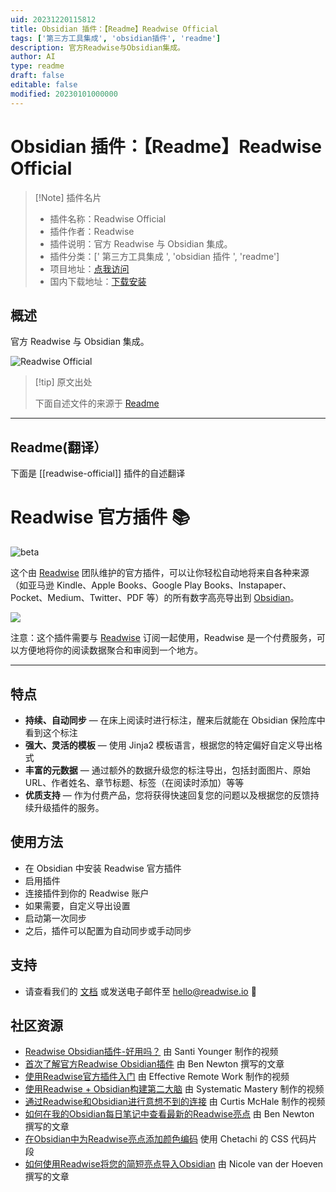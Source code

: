 ```yaml
---
uid: 20231220115812
title: Obsidian 插件：【Readme】Readwise Official
tags: ['第三方工具集成', 'obsidian插件', 'readme']
description: 官方Readwise与Obsidian集成。
author: AI
type: readme
draft: false
editable: false
modified: 20230101000000
---
```


# Obsidian 插件：【Readme】Readwise Official

> [!Note] 插件名片
> - 插件名称：Readwise Official
> - 插件作者：Readwise
> - 插件说明：官方 Readwise 与 Obsidian 集成。
> - 插件分类：[' 第三方工具集成 ', 'obsidian 插件 ', 'readme']
> - 项目地址：[点我访问](https://github.com/readwiseio/obsidian-readwise)
> - 国内下载地址：[下载安装](https://pkmer.cn/products/plugin/pluginMarket/?readwise-official)

## 概述

官方 Readwise 与 Obsidian 集成。

![Readwise Official](https://cdn.pkmer.cn/covers/readwise-official_new.gif)

> [!tip] 原文出处
>
>下面自述文件的来源于 [Readme](https://ghproxy.net/https://raw.githubusercontent.com/readwiseio/obsidian-readwise/master/README.md)

---

## Readme(翻译）

下面是 [[readwise-official]] 插件的自述翻译

# Readwise 官方插件 📚

![beta](https://img.shields.io/badge/version-beta-orange)

这个由 [Readwise](https://readwise.io) 团队维护的官方插件，可以让你轻松自动地将来自各种来源（如亚马逊 Kindle、Apple Books、Google Play Books、Instapaper、Pocket、Medium、Twitter、PDF 等）的所有数字高亮导出到 [Obsidian](https://obsidian.md)。

![](https://cdn.pkmer.cn/covers/readwise-official_1_1.gif)

注意：这个插件需要与 [Readwise](https://readwise.io) 订阅一起使用，Readwise 是一个付费服务，可以方便地将你的阅读数据聚合和审阅到一个地方。

---

## 特点

* **持续、自动同步** — 在床上阅读时进行标注，醒来后就能在 Obsidian 保险库中看到这个标注
* **强大、灵活的模板** — 使用 Jinja2 模板语言，根据您的特定偏好自定义导出格式
* **丰富的元数据** — 通过额外的数据升级您的标注导出，包括封面图片、原始 URL、作者姓名、章节标题、标签（在阅读时添加）等等
* **优质支持** — 作为付费产品，您将获得快速回复您的问题以及根据您的反馈持续升级插件的服务。

## 使用方法

* 在 Obsidian 中安装 Readwise 官方插件
* 启用插件
* 连接插件到你的 Readwise 账户
* 如果需要，自定义导出设置
* 启动第一次同步
* 之后，插件可以配置为自动同步或手动同步

## 支持

* 请查看我们的 [文档](https://help.readwise.io/article/125-how-does-the-readwise-to-obsidian-export-integration-work) 或发送电子邮件至 hello@readwise.io 🙂

## 社区资源

* [Readwise Obsidian插件-好用吗？](https://www.youtube.com/watch?v=g_5Pk7XwDFg) 由 Santi Younger 制作的视频
* [首次了解官方Readwise Obsidian插件](https://medium.com/@benenewton/first-look-at-the-official-readwise-obsidian-plugin-5d553c0d0521) 由 Ben Newton 撰写的文章
* [使用Readwise官方插件入门](https://www.youtube.com/watch?v=Gr7kMb-Fwj8) 由 Effective Remote Work 制作的视频
* [使用Readwise + Obsidian构建第二大脑](https://www.youtube.com/watch?v=2lYwz-oK_YM) 由 Systematic Mastery 制作的视频
* [通过Readwise和Obsidian进行意想不到的连接](https://www.youtube.com/watch?v=tUfTaEhqZU8&t=27s) 由 Curtis McHale 制作的视频
* [如何在我的Obsidian每日笔记中查看最新的Readwise亮点](https://benenewton.medium.com/how-i-view-my-latest-readwise-highlights-in-my-obsidian-daily-note-3d321dd6ed07) 由 Ben Newton 撰写的文章
* [在Obsidian中为Readwise亮点添加颜色编码](https://github.com/chetachiezikeuzor/Obsidian-Snippets/blob/main/Pretty%20Highlights.css) 使用 Chetachi 的 CSS 代码片段
* [如何使用Readwise将您的简短亮点导入Obsidian](https://nicolevanderhoeven.com/blog/20210815-shortform-to-readwise/) 由 Nicole van der Hoeven 撰写的文章
